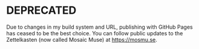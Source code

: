 DEPRECATED
==========

Due to changes in my build system and URL, publishing with GitHub Pages has ceased to be the best choice.
You can follow public updates to the Zettelkasten (now called Mosaic Muse) at https://mosmu.se.
